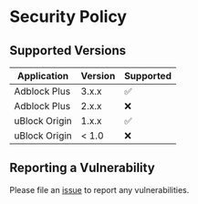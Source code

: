 # Security Policy

## Supported Versions

| Application    | Version | Supported          |
| -------------- | ------- | ------------------ |
| Adblock Plus   | 3.x.x   | :white_check_mark: |
| Adblock Plus   | 2.x.x   | :x:                |
| uBlock Origin  | 1.x.x   | :white_check_mark: |
| uBlock Origin  | < 1.0   | :x:                |

## Reporting a Vulnerability

Please file an [issue](https://github.com/LanikSJ/ubo-filters/issues) to report any vulnerabilities.
